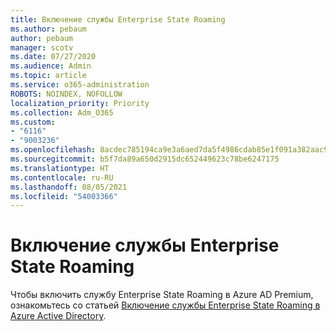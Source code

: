 ```yaml
---
title: Включение службы Enterprise State Roaming
ms.author: pebaum
author: pebaum
manager: scotv
ms.date: 07/27/2020
ms.audience: Admin
ms.topic: article
ms.service: o365-administration
ROBOTS: NOINDEX, NOFOLLOW
localization_priority: Priority
ms.collection: Adm_O365
ms.custom:
- "6116"
- "9003236"
ms.openlocfilehash: 8acdec785194ca9e3a6aed7da5f4986cdab85e1f091a382aac9aec7cad9dbe5d
ms.sourcegitcommit: b5f7da89a650d2915dc652449623c78be6247175
ms.translationtype: HT
ms.contentlocale: ru-RU
ms.lasthandoff: 08/05/2021
ms.locfileid: "54003366"
---
```

# <a name="enable-enterprise-state-roaming"></a>Включение службы Enterprise State Roaming

Чтобы включить службу Enterprise State Roaming в Azure AD Premium, ознакомьтесь со статьей [Включение службы Enterprise State Roaming в Azure Active Directory](https://docs.microsoft.com/azure/active-directory/devices/enterprise-state-roaming-enable).
